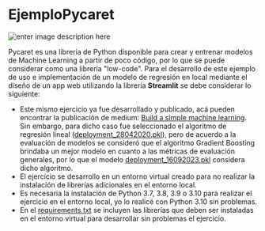 # EjemploPycaret
![enter image description here](https://miro.medium.com/v2/resize:fit:720/format:webp/1*d_TupfJLcHmUwvh4toO_xw.png)

Pycaret es una librería de Python disponible para crear y entrenar modelos de Machine Learning a partir de poco código, por lo que se puede considerar como una librería "low-code".
Para el desarrollo de este ejemplo de uso e implementación de un modelo de regresión en local mediante el diseño de un app web utilizando la librería **Streamlit** se debe considerar lo siguiente:

 - Este mismo ejercicio ya fue desarrollado y publicado, acá pueden encontrar la publicación de medium: [Build a simple machine learning](https://moez-62905.medium.com/build-a-simple-machine-learning-web-application-using-streamlit-and-deploy-on-heroku-in-5-easy-8264d3b21b43). Sin embargo, para dicho caso fue seleccionado el algoritmo de regresión lineal ([deployment_28042020.pkl](https://github.com/Cheski1610/ExamplePycaret/blob/main/deployment_28042020.pkl "deployment_28042020.pkl")), pero de acuerdo a la evaluación de modelos se consideró que el algoritmo Gradient Boosting brindaba un mejor modelo en cuanto a las métricas de evaluación generales, por lo que el modelo [deployment_16092023.pkl](https://github.com/Cheski1610/ExamplePycaret/blob/main/deployment_16092023.pkl "deployment_16092023.pkl") considera dicho algoritmo.
 - El ejercicio se desarrollo en un entorno virtual creado para no realizar la instalación de librerías adicionales en el entorno local.
 - Es necesaria la instalación de Python 3.7, 3.8, 3.9 o 3.10 para realizar el ejercicio en el entorno local, yo lo realicé con Python 3.10 sin problemas.
 - En el [requirements.txt](https://github.com/Cheski1610/ExamplePycaret/blob/main/requirements.txt "requirements.txt") se incluyen las líbrerías que deben ser instaladas en el entorno virtual para desarrollar sin problemas el ejercicio.


